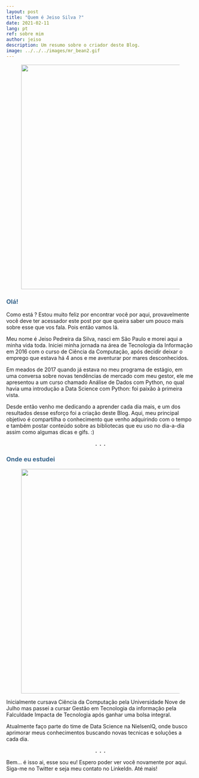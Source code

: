 ```yaml
---
layout: post
title: "Quem é Jeiso Silva ?"
date: 2021-02-11
lang: pt
ref: sobre mim
author: jeiso
description: Um resumo sobre o criador deste Blog.
image: ../../../images/mr_bean2.gif
---
```


<div align="center">
    <figure>
        <img  style="width:600px; margin:0px" src="../../../images/mr_bean2.gif"/>
    </figure>
</div>


### <span style="color:#36648B">Olá!</span>
<p>Como está ? Estou muito feliz por encontrar você por aqui, 
provavelmente você deve ter acessador este post por que queira saber um pouco mais sobre esse que vos fala. Pois então vamos lá.</p>
<p>Meu nome é Jeiso Pedreira da Silva, nasci em São Paulo e morei aqui a minha vida toda. Iniciei minha jornada na área de Tecnologia da Informação em 2016 com o curso de Ciência da Computação, após decidir deixar o emprego que estava há 4 anos e me aventurar por mares desconhecidos.</p>

<p>Em meados de 2017 quando já estava no meu programa de estágio, em uma conversa sobre novas tendências de mercado com meu gestor, ele me apresentou a um curso chamado Análise de Dados com Python, no qual havia uma introdução a Data Science com Python: foi paixão à primeira vista.</p> 

<p>Desde então venho me dedicando a aprender cada dia mais, e um dos resultados desse esforço foi a criação deste Blog. Aqui, meu principal objetivo é compartilha o conhecimento que venho adquirindo com o tempo e também postar conteúdo sobre as bibliotecas que eu uso no dia-a-dia assim como algumas dicas e gifs. :)</p>

<div align="center"> <strong>.&nbsp;&nbsp;.&nbsp;&nbsp;.</strong></div>

### <span style="color:#36648B">Onde eu estudei</span><br>

<div align="center">
    <figure>
        <img  style="width:600px; margin:0px" src="../../../images/harry_potter.gif"/>
    </figure>
</div>


<p>Inicialmente cursava Ciência da Computação pela Universidade Nove de Julho mas passei a cursar Gestão em Tecnologia da informação pela Falculdade Impacta de Tecnologia após ganhar uma bolsa integral.</p>

<p>Atualmente faço parte do time de Data Science na NielsenIQ, onde busco aprimorar meus conhecimentos buscando novas tecnicas e soluções a cada dia.</p>

<div align="center"> <strong>.&nbsp;&nbsp;.&nbsp;&nbsp;.</strong></div>

<p>Bem… é isso ai, esse sou eu! Espero poder ver você novamente por aqui. Siga-me no Twitter e seja meu contato no LinkeIdn. Até mais!</p>




 